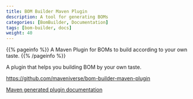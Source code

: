 ```yaml
---
title: BOM Builder Maven Plugin
description: A tool for generating BOMs
categories: [BomBuilder, Documentation]
tags: [bom-builder, docs]
weight: 40
---
```


{{% pageinfo %}}
A Maven Plugin for BOMs to build according to your own taste.
{{% /pageinfo %}}

A plugin that helps you building BOM by your own taste.

https://github.com/maveniverse/bom-builder-maven-plugin

[Maven generated plugin documentation](plugin-documentation/plugin-info.html)